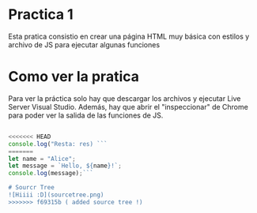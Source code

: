 
# Practica 1

Esta pratica consistio en crear una página HTML muy básica con estilos y archivo de JS para ejecutar algunas funciones


# Como ver la pratica

Para ver la práctica solo hay que descargar los archivos y ejecutar Live Server Visual Studio. Además, hay que abrir el "inspeccionar" de Chrome para poder ver la salida de las funciones de JS.


```javascript // This is a simple JavaScript example function sayHello(name) { console.log(Hello, ${name}!); }

<<<<<<< HEAD
console.log("Resta: res) ```
=======
let name = "Alice";
let message = `Hello, ${name}!`;
console.log(message);```

# Sourcr Tree
![Hiiii :D](sourcetree.png)
>>>>>>> f69315b ( added source tree !)

